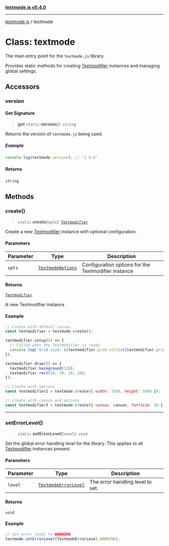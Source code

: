 [**textmode.js v0.4.0**](../README.md)

***

[textmode.js](../README.md) / textmode

# Class: textmode

The main entry point for the `textmode.js` library.

Provides static methods for creating [Textmodifier](Textmodifier.md) instances and managing global settings.

## Accessors

### version

#### Get Signature

> **get** `static` **version**(): `string`

Returns the version of `textmode.js` being used.

##### Example

```javascript
console.log(textmode.version); // "1.0.0"
```

##### Returns

`string`

## Methods

### create()

> `static` **create**(`opts`): [`Textmodifier`](Textmodifier.md)

Create a new [Textmodifier](Textmodifier.md) instance with optional configuration.

#### Parameters

| Parameter | Type | Description |
| ------ | ------ | ------ |
| `opts` | [`TextmodeOptions`](../type-aliases/TextmodeOptions.md) | Configuration options for the Textmodifier instance |

#### Returns

[`Textmodifier`](Textmodifier.md)

A new Textmodifier instance

#### Example

```javascript
// Create with default canvas
const textmodifier = textmode.create();

textmodifier.setup(() => {
  // Called when the Textmodifier is ready
  console.log(`Grid size: ${textmodifier.grid.cols}x${textmodifier.grid.rows}`);
});

textmodifier.draw(() => {
  textmodifier.background(128);
  textmodifier.rect(10, 10, 20, 20);
});

// Create with options
const textmodifier2 = textmode.create({ width: 1920, height: 1080 });

// Create with canvas and options
const textmodifier3 = textmode.create({ canvas: canvas, fontSize: 20 });
```

***

### setErrorLevel()

> `static` **setErrorLevel**(`level`): `void`

Set the global error handling level for the library. This applies to all [Textmodifier](Textmodifier.md) instances present.

#### Parameters

| Parameter | Type | Description |
| ------ | ------ | ------ |
| `level` | [`TextmodeErrorLevel`](../enumerations/TextmodeErrorLevel.md) | The error handling level to set. |

#### Returns

`void`

#### Example

```javascript
// Set error level to WARNING
textmode.setErrorLevel(TextmodeErrorLevel.WARNING);
```
